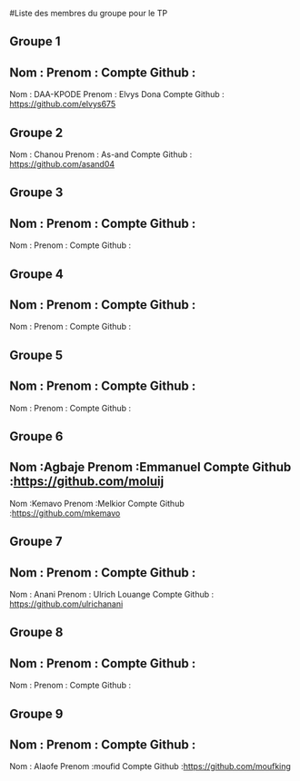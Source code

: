 #Liste des membres du groupe pour le TP

## Groupe 1
Nom :
Prenom :
Compte Github :
---
Nom : DAA-KPODE
Prenom : Elvys Dona
Compte Github : https://github.com/elvys675

## Groupe 2
Nom : Chanou
Prenom : As-and
Compte Github : https://github.com/asand04

## Groupe 3
Nom :
Prenom :
Compte Github :
---
Nom :
Prenom :
Compte Github :

## Groupe 4
Nom :
Prenom :
Compte Github :
---
Nom :
Prenom :
Compte Github :
## Groupe 5
Nom :
Prenom :
Compte Github :
---
Nom :
Prenom :
Compte Github :

## Groupe 6
Nom :Agbaje
Prenom :Emmanuel
Compte Github :https://github.com/moluij
---
Nom :Kemavo
Prenom :Melkior
Compte Github :https://github.com/mkemavo

## Groupe 7
Nom :
Prenom :
Compte Github :
---
Nom : Anani
Prenom : Ulrich Louange
Compte Github : https://github.com/ulrichanani

## Groupe 8
Nom :
Prenom :
Compte Github :
---
Nom :
Prenom :
Compte Github :

## Groupe 9
Nom :
Prenom :
Compte Github :
---
Nom : Alaofe
Prenom :moufid
Compte Github :https://github.com/moufking